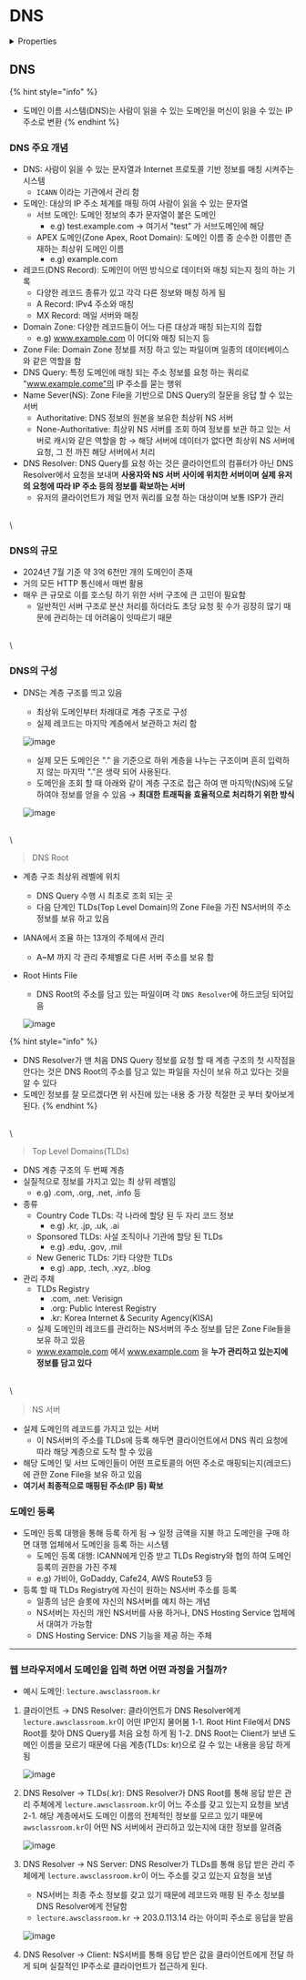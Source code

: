 # DNS

<details>

<summary>Properties</summary>

:pencil:2024.08.09

</details>

## DNS

{% hint style="info" %}
* 도메인 이름 시스템(DNS)는 사람이 읽을 수 있는 도메인을 머신이 읽을 수 있는 IP 주소로 변환
{% endhint %}

### DNS 주요 개념

* DNS: 사람이 읽을 수 있는 문자열과 Internet 프로토콜 기반 정보를 매칭 시켜주는 시스템
  * `ICANN` 이라는 기관에서 관리 함
* 도메인: 대상의 IP 주소 체계를 매핑 하여 사람이 읽을 수 있는 문자열
  * 서브 도메인: 도메인 정보의 추가 문자열이 붙은 도메인
    * e.g) test.example.com → 여기서 "test" 가 서브도메인에 해당
  * APEX 도메인(Zone Apex, Root Domain): 도메인 이름 중 순수한 이름만 존재하는 최상위 도메인 이름
    * e.g) example.com
* 레코드(DNS Record): 도메인이 어떤 방식으로 데이터와 매칭 되는지 정의 하는 기록
  * 다양한 레코드 종류가 있고 각각 다른 정보와 매칭 하게 됨
  * A Record: IPv4 주소와 매칭
  * MX Record: 메일 서버와 매칭
* Domain Zone: 다양한 레코드들이 어느 다른 대상과 매칭 되는지의 집합
  * e.g) www.example.com 이 어디와 매칭 되는지 등
* Zone File: Domain Zone 정보를 저장 하고 있는 파일이며 일종의 데이터베이스와 같은 역할을 함
* DNS Query: 특정 도메인에 매칭 되는 주소 정보를 요청 하는 쿼리로 "www.example.come"의 IP 주소를 묻는 행위
* Name Sever(NS): Zone File을 기반으로 DNS Query의 질문을 응답 할 수 있는 서버
  * Authoritative: DNS 정보의 원본을 보유한 최상위 NS 서버
  * None-Authoritative: 최상위 NS 서버를 조회 하여 정보를 보관 하고 있는 서버로 캐시와 같은 역할을 함 → 해당 서버에 데이터가 없다면 최상위 NS 서버에 요청, 그 전 까진 해당 서버에서 처리
* DNS Resolver: DNS Query를 요청 하는 것은 클라이언트의 컴퓨터가 아닌 DNS Resolver에서 요청을 보내며 **사용자와 NS 서버 사이에 위치한 서버이며 실제 유저의 요청에 따라 IP 주소 등의 정보를 확보하는 서버**
  * 유저의 클라이언트가 제일 먼저 쿼리를 요청 하는 대상이며 보통 ISP가 관리

\
\


### DNS의 규모

* 2024년 7월 기준 약 3억 6천만 개의 도메인이 존재
* 거의 모든 HTTP 통신에서 매번 활용
* 매우 큰 규모로 이를 호스팅 하기 위한 서버 구조에 큰 고민이 필요함
  * 일반적인 서버 구조로 분산 처리를 하더라도 초당 요청 횟 수가 굉장히 많기 때문에 관리하는 데 어려움이 잇따르기 때문

\
\


### DNS의 구성

*   DNS는 계층 구조를 띄고 있음

    * 최상위 도메인부터 차례대로 계층 구조로 구성
    * 실제 레코드는 마지막 계층에서 보관하고 처리 함

    ![image](../../.gitbook/assets/dns\_full\_address.png)

    * 실제 모든 도메인은 "." 을 기준으로 하위 계층을 나누는 구조이며 흔히 입력하지 않는 마지막 "."은 생략 되어 사용된다.
    * 도메인을 조회 할 때 아래와 같이 계층 구조로 접근 하여 맨 마지막(NS)에 도달 하여야 정보를 얻을 수 있음 → **최대한 트래픽을 효율적으로 처리하기 위한 방식**

    ![image](../../.gitbook/assets/dns\_structure.png)

\
\


> DNS Root

* 계층 구조 최상위 레벨에 위치
  * DNS Query 수행 시 최초로 조회 되는 곳
  * 다음 단계인 TLDs(Top Level Domain)의 Zone File을 가진 NS서버의 주소 정보를 보유 하고 있음
* IANA에서 조율 하는 13개의 주체에서 관리
  * A\~M 까지 각 관리 주체별로 다른 서버 주소를 보유 함
*   Root Hints File

    * DNS Root의 주소를 담고 있는 파일이며 각 `DNS Resolver`에 하드코딩 되어있음

    ![image](../../.gitbook/assets/dns\_root\_file.png)

{% hint style="info" %}
* DNS Resolver가 맨 처음 DNS Query 정보를 요청 할 때 계층 구조의 첫 시작점을 안다는 것은 DNS Root의 주소를 담고 있는 파일을 자신이 보유 하고 있다는 것을 알 수 있다
* 도메인 정보를 잘 모르겠다면 위 사진에 있는 내용 중 가장 적절한 곳 부터 찾아보게 된다.
{% endhint %}

\
\


> Top Level Domains(TLDs)

* DNS 계층 구조의 두 번째 계층
* 실질적으로 정보를 가지고 있는 최 상위 레벨임
  * e.g) .com, .org, .net, .info 등
* 종류
  * Country Code TLDs: 각 나라에 할당 된 두 자리 코드 정보
    * e.g) .kr, .jp, .uk, .ai
  * Sponsored TLDs: 사설 조직이나 기관에 할당 된 TLDs
    * e.g) .edu, .gov, .mil
  * New Generic TLDs: 기타 다양한 TLDs
    * e.g) .app, .tech, .xyz, .blog
* 관리 주체
  * TLDs Registry
    * .com, .net: Verisign
    * .org: Public Interest Registry
    * .kr: Korea Internet & Security Agency(KISA)
  * 실제 도메인의 레코드를 관리하는 NS서버의 주소 정보를 담은 Zone File들을 보유 하고 있음
  * www.example.com 에서 www.example.com 을 **누가 관리하고 있는지에 정보를 담고 있다**

\
\


> NS 서버

* 실제 도메인의 레코드를 가지고 있는 서버
  * 이 NS서버의 주소를 TLDs에 등록 해두면 클라이언트에서 DNS 쿼리 요청에 따라 해당 계층으로 도착 할 수 있음
* 해당 도메인 및 서브 도메인들이 어떤 프로토콜의 어떤 주소로 매핑되는지(레코드)에 관한 Zone File을 보유 하고 있음
* **여기서 최종적으로 매핑된 주소(IP 등) 확보**

### 도메인 등록

* 도메인 등록 대행을 통해 등록 하게 됨 → 일정 금액을 지불 하고 도메인을 구매 하면 대행 업체에서 도메인을 등록 하는 시스템
  * 도메인 등록 대행: ICANN에게 인증 받고 TLDs Registry와 협의 하여 도메인 등록의 권한을 가진 주체
  * e.g) 가비아, GoDaddy, Cafe24, AWS Route53 등
* 등록 할 때 TLDs Registry에 자신이 원하는 NS서버 주소를 등록
  * 일종의 남은 슬롯에 자신의 NS서버를 예치 하는 개념
  * NS서버는 자신의 개인 NS서버를 사용 하거나, DNS Hosting Service 업체에서 대여가 가능함
  * DNS Hosting Service: DNS 기능을 제공 하는 주체

***

### 웹 브라우저에서 도메인을 입력 하면 어떤 과정을 거칠까?

* 예시 도메인: `lecture.awsclassroom.kr`

1.  클라이언트 → DNS Resolver: 클라이언트가 DNS Resolver에게 `lecture.awsclassroom.kr`이 어떤 IP인지 물어봄 1-1. Root Hint File에서 DNS Root를 찾아 DNS Query를 처음 요청 하게 됨 1-2. DNS Root는 Client가 보낸 도메인 이름을 모르기 때문에 다음 계층(TLDs: kr)으로 갈 수 있는 내용을 응답 하게 됨

    ![image](../../.gitbook/assets/dns\_tld\_info.png)
2.  DNS Resolver → TLDs(.kr): DNS Resolver가 DNS Root를 통해 응답 받은 관리 주체에게 `lecture.awsclassroom.kr`이 어느 주소를 갖고 있는지 요청을 보냄 2-1. 해당 계층에서도 도메인 이름의 전체적인 정보를 모르고 있기 때문에 `awsclassroom.kr`이 어떤 NS 서버에서 관리하고 있는지에 대한 정보를 알려줌

    ![image](../../.gitbook/assets/dns\_tlds\_to\_ns.png)
3.  DNS Resolver → NS Server: DNS Resolver가 TLDs를 통해 응답 받은 관리 주체에게 `lecture.awsclassroom.kr`이 어느 주소를 갖고 있는지 요청을 보냄

    * NS서버는 최종 주소 정보를 갖고 있기 때문에 레코드와 매핑 된 주소 정보를 DNS Resolver에게 전달함
    * `lecture.awsclassroom.kr` → 203.0.113.14 라는 아이피 주소로 응답을 받음

    ![image](../../.gitbook/assets/dns\_nsserver\_ip.png)
4. DNS Resolver → Client: NS서버를 통해 응답 받은 값을 클라이언트에게 전달 하게 되며 실질적인 IP주소로 클라이언트가 접근하게 된다.
